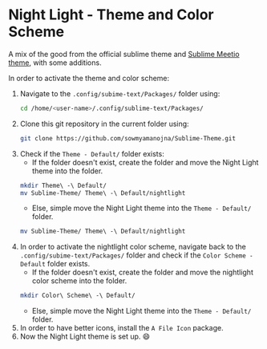 # Night Light - Theme and Color Scheme
A mix of the good from the official sublime theme and [Sublime Meetio theme](https://github.com/meetio-theme/sublime-meetio-theme), with some additions.

In order to activate the theme and color scheme:

1. Navigate to the `.config/subime-text/Packages/` folder using: 
    ```bash
    cd /home/<user-name>/.config/sublime-text/Packages/
    ```
2. Clone this git repository in the current folder using:
    ```bash
    git clone https://github.com/sowmyamanojna/Sublime-Theme.git
    ```
3. Check if the `Theme - Default/` folder exists:
    - If the folder doesn't exist, create the folder and move the Night Light theme into the folder.
    ```bash
    mkdir Theme\ -\ Default/
    mv Sublime-Theme/ Theme\ -\ Default/nightlight
    ```
    - Else, simple move the Night Light theme into the `Theme - Default/` folder.
    ```bash
    mv Sublime-Theme/ Theme\ -\ Default/nightlight
    ```
4. In order to activate the nightlight color scheme, navigate back to the `.config/subime-text/Packages/` folder and check if the `Color Scheme - Default` folder exists.
    - If the folder doesn't exist, create the folder and move the nightlight color scheme into the folder.
    ```bash
    mkdir Color\ Scheme\ -\ Default/
    ```
    - Else, simple move the Night Light theme into the `Theme - Default/` folder.
5. In order to have better icons, install the `A File Icon` package.
6. Now the Night Light theme is set up. :smile: